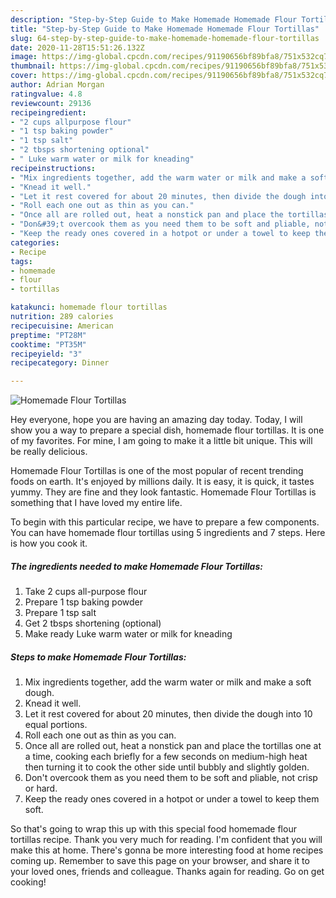 ```yaml
---
description: "Step-by-Step Guide to Make Homemade Homemade Flour Tortillas"
title: "Step-by-Step Guide to Make Homemade Homemade Flour Tortillas"
slug: 64-step-by-step-guide-to-make-homemade-homemade-flour-tortillas
date: 2020-11-28T15:51:26.132Z
image: https://img-global.cpcdn.com/recipes/91190656bf89bfa8/751x532cq70/homemade-flour-tortillas-recipe-main-photo.jpg
thumbnail: https://img-global.cpcdn.com/recipes/91190656bf89bfa8/751x532cq70/homemade-flour-tortillas-recipe-main-photo.jpg
cover: https://img-global.cpcdn.com/recipes/91190656bf89bfa8/751x532cq70/homemade-flour-tortillas-recipe-main-photo.jpg
author: Adrian Morgan
ratingvalue: 4.8
reviewcount: 29136
recipeingredient:
- "2 cups allpurpose flour"
- "1 tsp baking powder"
- "1 tsp salt"
- "2 tbsps shortening optional"
- " Luke warm water or milk for kneading"
recipeinstructions:
- "Mix ingredients together, add the warm water or milk and make a soft dough."
- "Knead it well."
- "Let it rest covered for about 20 minutes, then divide the dough into 10 equal portions."
- "Roll each one out as thin as you can."
- "Once all are rolled out, heat a nonstick pan and place the tortillas one at a time, cooking each briefly for a few seconds on medium-high heat then turning it to cook the other side until bubbly and slightly golden."
- "Don&#39;t overcook them as you need them to be soft and pliable, not crisp or hard."
- "Keep the ready ones covered in a hotpot or under a towel to keep them soft."
categories:
- Recipe
tags:
- homemade
- flour
- tortillas

katakunci: homemade flour tortillas 
nutrition: 289 calories
recipecuisine: American
preptime: "PT28M"
cooktime: "PT35M"
recipeyield: "3"
recipecategory: Dinner

---
```



![Homemade Flour Tortillas](https://img-global.cpcdn.com/recipes/91190656bf89bfa8/751x532cq70/homemade-flour-tortillas-recipe-main-photo.jpg)

Hey everyone, hope you are having an amazing day today. Today, I will show you a way to prepare a special dish, homemade flour tortillas. It is one of my favorites. For mine, I am going to make it a little bit unique. This will be really delicious.

Homemade Flour Tortillas is one of the most popular of recent trending foods on earth. It's enjoyed by millions daily. It is easy, it is quick, it tastes yummy. They are fine and they look fantastic. Homemade Flour Tortillas is something that I have loved my entire life.




To begin with this particular recipe, we have to prepare a few components. You can have homemade flour tortillas using 5 ingredients and 7 steps. Here is how you cook it.

<!--inarticleads1-->

##### The ingredients needed to make Homemade Flour Tortillas:

1. Take 2 cups all-purpose flour
1. Prepare 1 tsp baking powder
1. Prepare 1 tsp salt
1. Get 2 tbsps shortening (optional)
1. Make ready  Luke warm water or milk for kneading




<!--inarticleads2-->

##### Steps to make Homemade Flour Tortillas:

1. Mix ingredients together, add the warm water or milk and make a soft dough.
1. Knead it well.
1. Let it rest covered for about 20 minutes, then divide the dough into 10 equal portions.
1. Roll each one out as thin as you can.
1. Once all are rolled out, heat a nonstick pan and place the tortillas one at a time, cooking each briefly for a few seconds on medium-high heat then turning it to cook the other side until bubbly and slightly golden.
1. Don&#39;t overcook them as you need them to be soft and pliable, not crisp or hard.
1. Keep the ready ones covered in a hotpot or under a towel to keep them soft.




So that's going to wrap this up with this special food homemade flour tortillas recipe. Thank you very much for reading. I'm confident that you will make this at home. There's gonna be more interesting food at home recipes coming up. Remember to save this page on your browser, and share it to your loved ones, friends and colleague. Thanks again for reading. Go on get cooking!
